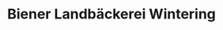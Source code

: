 ---
title: "Biener Landbäckerei Wintering"
url: /nordhorn/biener-landbaeckerei-wintering-gildehauser-weg/
shop: Bäckerei
---